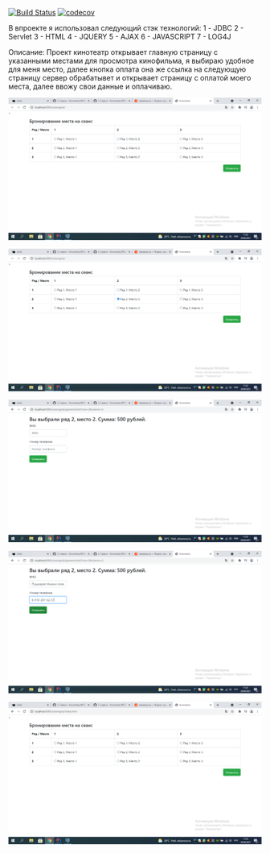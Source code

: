 [![Build Status](https://www.travis-ci.com/MikhailPushkarev25/job4j_cinema.svg?branch=master)](https://www.travis-ci.com/MikhailPushkarev25/job4j_cinema)
[![codecov](https://codecov.io/gh/MikhailPushkarev25/job4j_cinema/branch/master/graph/badge.svg?token=UgEXgEAXok)](https://codecov.io/gh/MikhailPushkarev25/job4j_cinema)

В впроекте я использовал следующий стэк технологий:
1 - JDBC
2 - Servlet
3 - HTML
4 - JQUERY
5 - AJAX
6 - JAVASCRIPT
7 - LOG4J

Описание: Проект кинотеатр открывает главную страницу с указанными местами для просмотра 
кинофильма, я выбираю удобное для меня место, далее кнопка оплата она же ссылка на следующую страницу
сервер обрабатывет и открывает страницу с оплатой моего места, далее ввожу свои данные
и оплачиваю.

![ScreenShot](images/(1).png)

![ScreenShot](images/(2).png)

![ScreenShot](images/(3).png)

![ScreenShot](images/(4).png)

![ScreenShot](images/(5).png)
